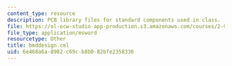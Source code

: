 ```yaml
---
content_type: resource
description: PCB library files for standard components used in class.
file: https://ol-ocw-studio-app-production.s3.amazonaws.com/courses/2-996-biomedical-devices-design-laboratory-fall-2007/6e468a6a8982c69cb8b082bfe2358336_bmddesign.cml
file_type: application/msword
resourcetype: Other
title: bmddesign.cml
uid: 6e468a6a-8982-c69c-b8b0-82bfe2358336
---
```

